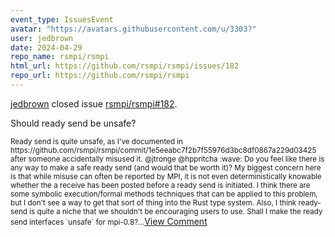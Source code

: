 ```yaml
---
event_type: IssuesEvent
avatar: "https://avatars.githubusercontent.com/u/3303?"
user: jedbrown
date: 2024-04-29
repo_name: rsmpi/rsmpi
html_url: https://github.com/rsmpi/rsmpi/issues/182
repo_url: https://github.com/rsmpi/rsmpi
---
```


<a href='https://github.com/jedbrown' target='_blank'>jedbrown</a> closed issue <a href='https://github.com/rsmpi/rsmpi/issues/182' target='_blank'>rsmpi/rsmpi#182</a>.

<p>Should ready send be unsafe?</p><small>Ready send is quite unsafe, as I've documented in https://github.com/rsmpi/rsmpi/commit/1e5eeabc7f2b7f55976d3bc8df0867a229d03425 after someone accidentally misused it. @jtronge @hppritcha :wave: Do you feel like there is any way to make a safe ready send (and would that be worth it)? My biggest concern here is that while misuse can often be reported by MPI, it is not even deterministically knowable whether the a receive has been posted before a ready send is initiated. I think there are some symbolic execution/formal methods techniques that can be applied to this problem, but I don't see a way to get that sort of thing into the Rust type system. Also, I think ready-send is quite a niche that we shouldn't be encouraging users to use. Shall I make the ready send interfaces `unsafe` for mpi-0.8?...</small><a href='https://github.com/rsmpi/rsmpi/issues/182' target='_blank'>View Comment</a>
